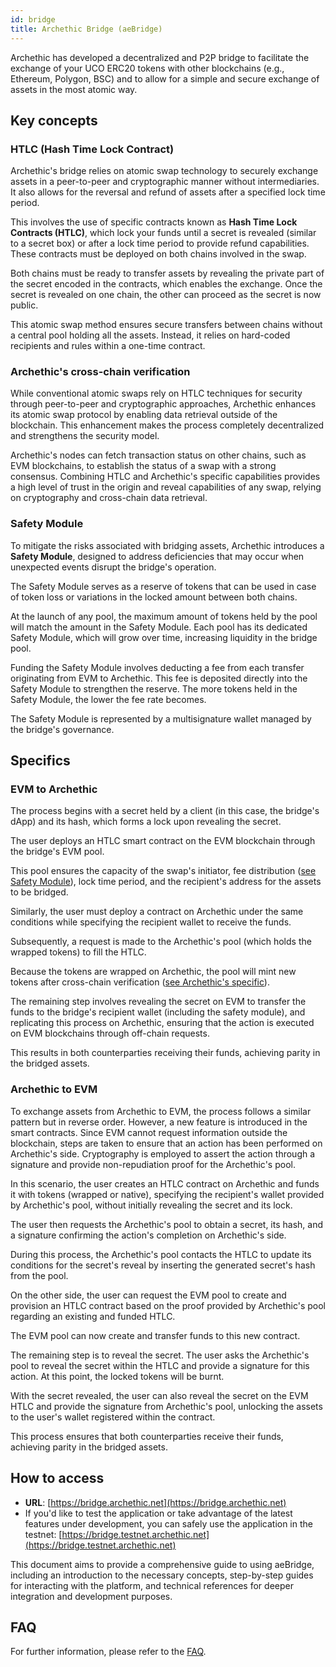 ```yaml
---
id: bridge
title: Archethic Bridge (aeBridge)
---
```


Archethic has developed a decentralized and P2P bridge to facilitate the exchange of your UCO ERC20 tokens with other blockchains (e.g., Ethereum, Polygon, BSC) and to allow for a simple and secure exchange of assets in the most atomic way.

## Key concepts

### HTLC (Hash Time Lock Contract)

Archethic's bridge relies on atomic swap technology to securely exchange assets in a peer-to-peer and cryptographic manner without intermediaries. It also allows for the reversal and refund of assets after a specified lock time period.

This involves the use of specific contracts known as **Hash Time Lock Contracts (HTLC)**, which lock your funds until a secret is revealed (similar to a secret box) or after a lock time period to provide refund capabilities. These contracts must be deployed on both chains involved in the swap.

Both chains must be ready to transfer assets by revealing the private part of the secret encoded in the contracts, which enables the exchange. Once the secret is revealed on one chain, the other can proceed as the secret is now public.

This atomic swap method ensures secure transfers between chains without a central pool holding all the assets. Instead, it relies on hard-coded recipients and rules within a one-time contract.

### Archethic's cross-chain verification

While conventional atomic swaps rely on HTLC techniques for security through peer-to-peer and cryptographic approaches, Archethic enhances its atomic swap protocol by enabling data retrieval outside of the blockchain. This enhancement makes the process completely decentralized and strengthens the security model.

Archethic's nodes can fetch transaction status on other chains, such as EVM blockchains, to establish the status of a swap with a strong consensus. 
Combining HTLC and Archethic's specific capabilities provides a high level of trust in the origin and reveal capabilities of any swap, relying on cryptography and cross-chain data retrieval.

### Safety Module

To mitigate the risks associated with bridging assets, Archethic introduces a **Safety Module**, designed to address deficiencies that may occur when unexpected events disrupt the bridge's operation.

The Safety Module serves as a reserve of tokens that can be used in case of token loss or variations in the locked amount between both chains. 

At the launch of any pool, the maximum amount of tokens held by the pool will match the amount in the Safety Module. Each pool has its dedicated Safety Module, which will grow over time, increasing liquidity in the bridge pool.

Funding the Safety Module involves deducting a fee from each transfer originating from EVM to Archethic. This fee is deposited directly into the Safety Module to strengthen the reserve. The more tokens held in the Safety Module, the lower the fee rate becomes. 

The Safety Module is represented by a multisignature wallet managed by the bridge's governance.

## Specifics

### EVM to Archethic

The process begins with a secret held by a client (in this case, the bridge's dApp) and its hash, which forms a lock upon revealing the secret. 

The user deploys an HTLC smart contract on the EVM blockchain through the bridge's EVM pool.

 This pool ensures the capacity of the swap's initiator, fee distribution ([see Safety Module](#safety-module)), lock time period, and the recipient's address for the assets to be bridged.

Similarly, the user must deploy a contract on Archethic under the same conditions while specifying the recipient wallet to receive the funds. 

Subsequently, a request is made to the Archethic's pool (which holds the wrapped tokens) to fill the HTLC.

Because the tokens are wrapped on Archethic, the pool will mint new tokens after cross-chain verification ([see Archethic's specific](#archethics-cross-chain-verification)).

The remaining step involves revealing the secret on EVM to transfer the funds to the bridge's recipient wallet (including the safety module), and replicating this process on Archethic, ensuring that the action is executed on EVM blockchains through off-chain requests.

This results in both counterparties receiving their funds, achieving parity in the bridged assets.


### Archethic to EVM 

To exchange assets from Archethic to EVM, the process follows a similar pattern but in reverse order.
However, a new feature is introduced in the smart contracts. Since EVM cannot request information outside the blockchain, steps are taken to ensure that an action has been performed on Archethic's side. Cryptography is employed to assert the action through a signature and provide non-repudiation proof for the Archethic's pool.

In this scenario, the user creates an HTLC contract on Archethic and funds it with tokens (wrapped or native), specifying the recipient's wallet provided by Archethic's pool, without initially revealing the secret and its lock.

The user then requests the Archethic's pool to obtain a secret, its hash, and a signature confirming the action's completion on Archethic's side.

During this process, the Archethic's pool contacts the HTLC to update its conditions for the secret's reveal by inserting the generated secret's hash from the pool.

On the other side, the user can request the EVM pool to create and provision an HTLC contract based on the proof provided by Archethic's pool regarding an existing and funded HTLC.

The EVM pool can now create and transfer funds to this new contract.

The remaining step is to reveal the secret. The user asks the Archethic's pool to reveal the secret within the HTLC and provide a signature for this action. At this point, the locked tokens will be burnt. 

With the secret revealed, the user can also reveal the secret on the EVM HTLC and provide the signature from Archethic's pool, unlocking the assets to the user's wallet registered within the contract.

This process ensures that both counterparties receive their funds, achieving parity in the bridged assets.


## How to access
- **URL**: [https://bridge.archethic.net](https://bridge.archethic.net)
- If you'd like to test the application or take advantage of the latest features under development, you can safely use the application in the testnet: [https://bridge.testnet.archethic.net](https://bridge.testnet.archethic.net) 

This document aims to provide a comprehensive guide to using aeBridge, including an introduction to the necessary concepts, step-by-step guides for interacting with the platform, and technical references for deeper integration and development purposes.

## FAQ
For further information, please refer to the [FAQ](/FAQ/bridge-2-ways).